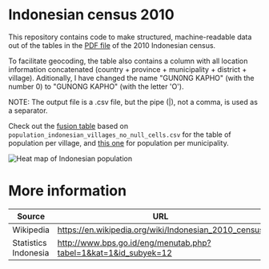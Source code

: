 Indonesian census 2010
======================
This repository contains code to make structured, machine-readable data out of the tables in the [PDF file](http://bps.go.id/eng/download_file/Population_of_Indonesia_by_Village_2010.pdf) of the 2010 Indonesian census. 

To facilitate geocoding, the table also contains a column with all location information concatenated (country + province + municipality + district + village). Aditionally, I have changed the name "GUN0NG KAPHO" (with the number 0) to "GUNONG KAPHO"  (with the letter 'O').

NOTE: The output file is a .csv file, but the pipe (|), not a comma, is used as a separator.

Check out the [fusion table](https://www.google.com/fusiontables/DataSource?docid=1OlmGuziakXDKU7EB-By-xUZH_2YiQdTGP5HWMohG) based on `population_indonesian_villages_no_null_cells.csv` for the table of population per village, and [this one](https://www.google.com/fusiontables/DataSource?docid=1su6q9up2aM42sRSIJk6Qmg1y_u04fjm0bCJ4uKFV) for population per municipality.

![Heat map of Indonesian population](http://imgur.com/p315EUE)

More information 
================
|Source|URL|
|---|---|
|Wikipedia|https://en.wikipedia.org/wiki/Indonesian_2010_census|
|Statistics Indonesia|http://www.bps.go.id/eng/menutab.php?tabel=1&kat=1&id_subyek=12|
